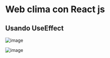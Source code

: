 # Web clima con React js

## Usando UseEffect

![image](https://user-images.githubusercontent.com/107377631/182530267-a4c6ed0e-8b7a-4389-9d12-86978a0bbdbf.png)


![image](https://user-images.githubusercontent.com/107377631/182530407-ca97f1b1-cf36-44f6-91e9-d5a29d405592.png)

